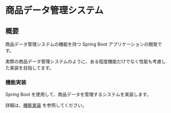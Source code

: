 # 商品データ管理システム

## 概要

商品データ管理システムの機能を持つ Spring Boot アプリケーションの開発です。

実際の商品データ管理システムのように、ある程度機能だけでなく性能も考慮した実装を目指してます。


### 機能実装

Spring Boot を使用して、商品データを管理するシステムを実装します。

詳細は、[機能実装](./docs/feature/README.md) を参照してください。
